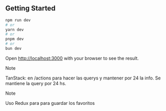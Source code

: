 ## Getting Started

```bash
npm run dev
# or
yarn dev
# or
pnpm dev
# or
bun dev
```

Open [http://localhost:3000](http://localhost:3000) with your browser to see the result.


>[!NOTE]
>TanStack: en /actions para hacer las querys y mantener por 24 la info. 
>Se mantiene la query por 24 hs. 



>[!NOTE]
>Uso Redux para para guardar los favoritos
>
